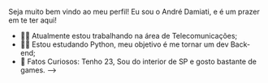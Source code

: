 Seja muito bem vindo ao meu perfil!
Eu sou o André Damiati, e é um prazer em te ter aqui!

- 🐱‍👤 Atualmente estou trabalhando na área de Telecomunicações;
- 🐱‍🏍 Estou estudando Python, meu objetivo é me tornar um dev Back-end;
- 🤠 Fatos Curiosos: Tenho 23, Sou do interior de SP e gosto bastante de games.
-->
